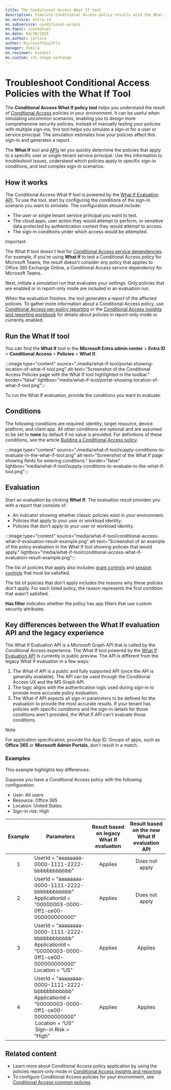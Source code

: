 ```yaml
---
title: The Conditional Access What If tool
description: Simulate Conditional Access policy results with the What If tool to troubleshoot and optimize your environment.
ms.service: entra-id
ms.subservice: conditional-access
ms.topic: conceptual
ms.date: 04/28/2025
ms.author: joflore
author: MicrosoftGuyJFlo
manager: femila
ms.reviewer: kvenkit
ms.custom: sfi-image-nochange
---
```

# Troubleshoot Conditional Access Policies with the What If Tool

The **Conditional Access What If policy tool** helps you understand the result of [Conditional Access](overview.md) policies in your environment. It can be useful when simulating uncommon scenarios, enabling you to design more comprehensive security policies. Instead of manually testing your policies with multiple sign-ins, this tool helps you simulate a sign-in for a user or service principal. The simulation estimates how your policies affect this sign-in and generates a report.

The **What If** tool and [APIs](/graph/api/conditionalaccessroot-evaluate) let you quickly determine the policies that apply to a specific user or single-tenant service principal. Use this information to troubleshoot issues, understand which policies apply to specific sign-in conditions, and test complex sign-in scenarios.

## How it works

The Conditional Access What If tool is powered by the [What If Evaluation API](/graph/api/conditionalaccessroot-evaluate). To use the tool, start by configuring the conditions of the sign-in scenario you want to simulate. The configuration should include:

- The user or single tenant service principal you want to test.
- The cloud apps, user action they would attempt to perform, or sensitive data protected by authentication context they would attempt to access.
- The sign-in conditions under which access would be attempted.

> [!IMPORTANT]
> The What If tool doesn't test for [Conditional Access service dependencies](service-dependencies.md). For example, if you're using **What If** to test a Conditional Access policy for Microsoft Teams, the result doesn't consider any policy that applies to Office 365 Exchange Online, a Conditional Access service dependency for Microsoft Teams.

Next, initiate a simulation run that evaluates your settings. Only policies that are enabled or in report-only mode are included in an evaluation run.

When the evaluation finishes, the tool generates a report of the affected policies. To gather more information about a Conditional Access policy, use [Conditional Access per-policy reporting](concept-conditional-access-report-only.md#policy-impact-preview) or the [Conditional Access insights and reporting workbook](howto-conditional-access-insights-reporting.md) for details about policies in report-only mode or currently enabled.

## Run the What If tool

You can find the **What If** tool in the **Microsoft Entra admin center** > **Entra ID** > **Conditional Access** > **Policies** > **What If**.

:::image type="content" source="./media/what-if-tool/portal-showing-location-of-what-if-tool.png" alt-text="Screenshot of the Conditional Access Policies page with the What If tool highlighted in the toolbar." border="false" lightbox="media/what-if-tool/portal-showing-location-of-what-if-tool.png":::

To run the What If evaluation, provide the conditions you want to evaluate.

## Conditions

The following conditions are required: identity, target resource, device platform, and client app. All other conditions are optional and are assumed to be set to **none** by default if no value is provided. For definitions of these conditions, see the article [Building a Conditional Access policy](concept-conditional-access-policies.md).

:::image type="content" source="./media/what-if-tool/supply-conditions-to-evaluate-in-the-what-if-tool.png" alt-text="Screenshot of the What If page showing fields for entering conditions." border="false" lightbox="media/what-if-tool/supply-conditions-to-evaluate-in-the-what-if-tool.png":::

## Evaluation

Start an evaluation by clicking **What If**. The evaluation result provides you with a report that consists of:

- An indicator showing whether classic policies exist in your environment.
- Policies that apply to your user or workload identity.
- Policies that don't apply to your user or workload identity.

:::image type="content" source="media/what-if-tool/conditional-access-what-if-evaluation-result-example.png" alt-text="Screenshot of an example of the policy evaluation in the What If tool showing policies that would apply." lightbox="media/what-if-tool/conditional-access-what-if-evaluation-result-example.png":::

The list of policies that apply also includes [grant controls](concept-conditional-access-grant.md) and [session controls](concept-conditional-access-session.md) that must be satisfied.

The list of policies that don't apply includes the reasons why these policies don't apply. For each listed policy, the reason represents the first condition that wasn't satisfied.

**Has filter** indicates whether the policy has app filters that use custom security attributes.

## Key differences between the What If evaluation API and the legacy experience 

The What If Evaluation API is a Microsoft Graph API that is called by the Conditional Access experience. The What If tool powered by the [What If Evaluation API](/graph/api/conditionalaccessroot-evaluate) is currently in public preview. The API is different from the legacy What If evaluation in a few ways:

1. The What-if API is a public and fully supported API (once the API is generally available). The API can be used through the Conditional Access UX and the MS Graph API.
1. The logic aligns with the authentication logic used during sign-in to provide more accurate policy evaluation.
1. The What-if API expects all sign-in parameters to be defined for the evaluation to provide the most accurate results. If your tenant has policies with specific conditions and the sign-in details for those conditions aren't provided, the What If API can't evaluate those conditions.

> [!NOTE]
> For application specification, provide the App ID. Groups of apps, such as **Office 365** or **Microsoft Admin Portals**, don't result in a match.

### Examples

This example highlights key differences:

Suppose you have a Conditional Access policy with the following configuration: 

- User: All users
- Resource: Office 365
- Location: United States
- Sign-in risk: High

| Example | Parameters | Result based on legacy What If evaluation | Result based on the new What If evaluation API |
| :---: | --- | :---: | :---: |
| 1 | UserId = “aaaaaaaa-0000-1111-2222-bbbbbbbbbbbb" | Applies | Does not apply |
| 2 | UserId = “aaaaaaaa-0000-1111-2222-bbbbbbbbbbbb" <br> ApplicationId = “00000003-0000-0ff1-ce00-000000000000" | Applies | Does not apply |
| 3 | UserId = “aaaaaaaa-0000-1111-2222-bbbbbbbbbbbb" <br> ApplicationId = “00000003-0000-0ff1-ce00-000000000000" <br> Location = “US” | Applies | Applies |
| 4 | UserId = “aaaaaaaa-0000-1111-2222-bbbbbbbbbbbb" <br> ApplicationId = “00000003-0000-0ff1-ce00-000000000000" <br> Location = “US” <br> Sign-in Risk = “High” <br> | Applies | Applies |

## Related content

- Learn more about Conditional Access policy application by using the policies report-only mode in [Conditional Access insights and reporting](howto-conditional-access-insights-reporting.md).
- To configure Conditional Access policies for your environment, see [Conditional Access common policies](concept-conditional-access-policy-common.md).
